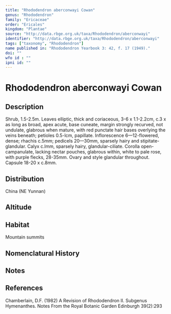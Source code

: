 ```yaml
---
title: "Rhododendron aberconwayi Cowan"
genus: "Rhododendron"
family: "Ericaceae"
order: "Ericales"
kingdom: "Plantae"
source: "http://data.rbge.org.uk/taxa/Rhododendron/aberconwayi"
identifier: "http://data.rbge.org.uk/taxa/Rhododendron/aberconwayi"
tags: ["taxonomy", "Rhododendron"]
name published in: "Rhododendron Yearbook 3: 42, f. 17 (1949)."
doi: ""
wfo id : ""
ipni id: ""                      
---
```


# Rhododendron aberconwayi Cowan

## Description
Shrub, 1.5-2.5m. Leaves elliptic, thick and coriaceous, 3-6 x 1.1-2.2cm, c.3 x as long as broad, apex acute, base cuneate, margin strongly recurved, not undulate, glabrous when mature, with red punctate hair bases overlying the veins beneath; petioles 0.5-lcm, papillate. Inflorescence 6—12-flowered, dense; rhachis c.5mm; pedicels 20—30mm, sparsely hairy and stipitate-glandular. Calyx c.lmm, sparsely hairy, glandular-ciliate. Corolla open-campanulate, lacking nectar pouches, glabrous within, white to pale rose, with purple flecks, 28-35mm. Ovary and style glandular throughout. Capsule 18-20 x c.8mm.

## Distribution
China (NE Yunnan)

## Altitude


## Habitat
Mountain summits

## Nomenclatural History

                       
## Notes


## References

Chamberlain, D.F. (1982) A Revision of Rhododendron II. Subgenus Hymenanthes. Notes From the Royal Botanic Garden Edinburgh 39(2):293
